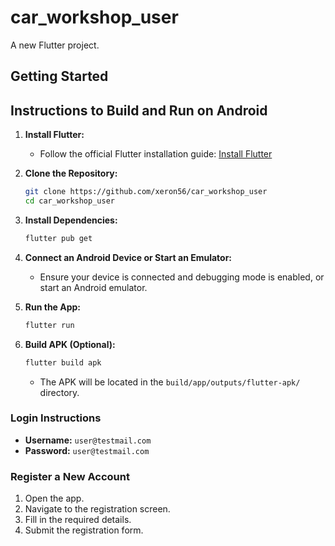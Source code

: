 # car_workshop_user

A new Flutter project.

## Getting Started

## Instructions to Build and Run on Android

1. **Install Flutter:**
     - Follow the official Flutter installation guide: [Install Flutter](https://flutter.dev/docs/get-started/install)

2. **Clone the Repository:**
     ```sh
     git clone https://github.com/xeron56/car_workshop_user
     cd car_workshop_user
     ```

3. **Install Dependencies:**
     ```sh
     flutter pub get
     ```

4. **Connect an Android Device or Start an Emulator:**
     - Ensure your device is connected and debugging mode is enabled, or start an Android emulator.

5. **Run the App:**
     ```sh
     flutter run
     ```

6. **Build APK (Optional):**
     ```sh
     flutter build apk
     ```
     - The APK will be located in the `build/app/outputs/flutter-apk/` directory.

### Login Instructions

- **Username:** `user@testmail.com`
- **Password:** `user@testmail.com`

### Register a New Account

1. Open the app.
2. Navigate to the registration screen.
3. Fill in the required details.
4. Submit the registration form.

